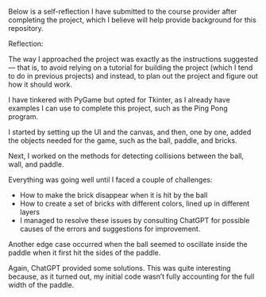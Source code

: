 Below is a self-reflection I have submitted to the course provider after completing the project, which I believe will help provide background for this repository.

Reflection:

The way I approached the project was exactly as the instructions suggested — that is, to avoid relying on a tutorial for building the project (which I tend to do in previous projects) and instead, to plan out the project and figure out how it should work.

I have tinkered with PyGame but opted for Tkinter, as I already have examples I can use to complete this project, such as the Ping Pong program.

I started by setting up the UI and the canvas, and then, one by one, added the objects needed for the game, such as the ball, paddle, and bricks.

Next, I worked on the methods for detecting collisions between the ball, wall, and paddle.

Everything was going well until I faced a couple of challenges:

- How to make the brick disappear when it is hit by the ball
- How to create a set of bricks with different colors, lined up in different layers
- I managed to resolve these issues by consulting ChatGPT for possible causes of the errors and suggestions for improvement.

Another edge case occurred when the ball seemed to oscillate inside the paddle when it first hit the sides of the paddle.

Again, ChatGPT provided some solutions. This was quite interesting because, as it turned out, my initial code wasn’t fully accounting for the full width of the paddle.

